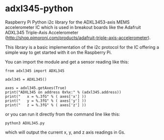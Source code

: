 adxl345-python
==============

Raspberry Pi Python i2c library for the ADXL3453-axis MEMS accelerometer IC which is used in breakout boards like the Adafruit ADXL345 Triple-Axis Accelerometer (http://shop.pimoroni.com/products/adafruit-triple-axis-accelerometer).

This library is a basic implementation of the i2c protocol for the IC offering a simple way to get started with it on the Raspberry Pi.

You can import the module and get a sensor reading like this:

    from adxl345 import ADXL345

    adxl345 = ADXL345()

    axes = adxl345.getAxes(True)
    print("ADXL345 on address 0x%x:" % (adxl345.address))
    print("   x = %.3fG" % ( axes['x'] ))
    print("   y = %.3fG" % ( axes['y'] ))
    print("   z = %.3fG" % ( axes['z'] ))

or you can run it directly from the command line like this:

    python3 ADXL345.py
    
which will output the current x, y, and z axis readings in Gs.
